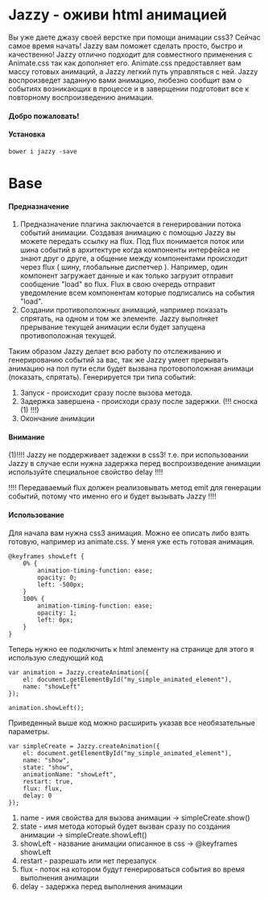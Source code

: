 # Jazzy - оживи html анимацией

Вы уже даете джазу своей верстке при помощи анимации css3? Сейчас самое время начать!
Jazzy вам поможет сделать просто, быстро и качественно!
Jazzy отлично подходит для совместного применения с Animate.css так как дополняет его.
Animate.css предоставляет вам массу готовых анимаций, а Jazzy легкий путь управляться с ней. Jazzy воспроизведет заданную вами анимацию, любезно сообщит вам о событиях возникающих в процессе и в заверщении подготовит все к повторному воспроизведению анимации.

#### Добро пожаловать!

#### Установка

`bower i jazzy -save`

<h1>Base</h1>
        
#### Предназначение

1. Предназначение плагина заключается в генерировании потока событий анимации. Создавая анимацию с помощью Jazzy вы можете передать ссылку на flux. Под flux понимается поток или шина событий в архитектуре когда компоненты интерфейса не знают друг о друге, а общение между компонентами происходит через flux ( шину, глобальные диспетчер ). Например, один компонент загружает данные и как только загрузит отправит сообщение "load" во flux. Flux в свою очередь отправит уведомление всем компонентам которые подписались на события "load".
2. Создании противоположных анимаций, например показать спрятать, на одном и том же элементе. Jazzy выполняет прерывание текущей анимации если будет запущена противоположная текущей.

Таким образом Jazzy делает всю работу по отслеживанию и генерированию событий за вас, так же Jazzy умеет прерывать анимацию на пол пути если будет вызвана протовоположная анимаци (показать, спрятать).
            Генерируется три типа событий:

1. Запуск - происходит сразу после вызова метода.
2. Задержка завершена - происходи сразу после задержки. (!!! сноска (1) !!!)
3. Окончание анимации
        
#### Внимание

(1)!!!! Jazzy не поддерживает задежки в css3! т.е. при использовании Jazzy в случае если нужна задержка перед воспроизведение анимации используйте специальное свойство delay !!!!

!!!! Передаваемый flux должен реализовывать метод emit для генерации событий, потому что именно его и будет вызывать Jazzy !!!!

#### Использование

Для начала вам нужна css3 анимация. Можно ее описать либо взять готовую, например из animate.css. У меня уже есть готовая анимация.
```
@keyframes showLeft {
    0% {
        animation-timing-function: ease;
        opacity: 0;
        left: -500px;
    }
    100% {
        animation-timing-function: ease;
        opacity: 1;
        left: 0px;
    }
}
```
Теперь нужно ее подключить к html элементу на странице для этого я использую следующий код

```
var animation = Jazzy.createAnimation({
    el: document.getElementById("my_simple_animated_element"),
    name: "showLeft"
});

animation.showLeft();
```
Приведенный выше код можно расширить указав все необязательные параметры.

```
var simpleCreate = Jazzy.createAnimation({
    el: document.getElementById("my_simple_animated_element"),
    name: "show",
    state: "show",
    animationName: "showLeft",
    restart: true,
    flux: flux,
    delay: 0
});
```

1. name - имя свойства для вызова анимации -> simpleCreate.show()
2. state - имя метода который будет вызван сразу по создания анимации -> simpleCreate.showLeft()
3. showLeft - название анимации описанное в css -> @keyframes showLeft
4. restart - разрешать или нет перезапуск
5. flux - поток на котором будут генерироваться события во время выполнения анимации
6. delay - задержка перед выполнения анимации